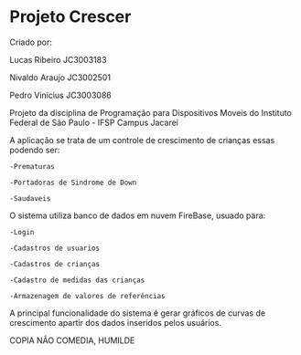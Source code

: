 # Projeto Crescer

Criado por:

Lucas Ribeiro JC3003183

Nivaldo Araujo JC3002501

Pedro Vinicius JC3003086

Projeto da disciplina de Programação para Dispositivos Moveis do Instituto Federal de São Paulo - IFSP Campus Jacareí

A aplicação se trata de um controle de crescimento de crianças essas podendo ser:
  
    -Prematuras
  
    -Portadoras de Sindrome de Down
  
    -Saudaveis
  
O sistema utiliza banco de dados em nuvem FireBase, usuado para:
  
    -Login
  
    -Cadastros de usuarios
  
    -Cadastros de crianças
  
    -Cadastro de medidas das crianças
  
    -Armazenagem de valores de referências
  
A principal funcionalidade do sistema é gerar gráficos de curvas de crescimento apartir dos dados inseridos pelos usuários.

COPIA NÂO COMEDIA, HUMILDE
